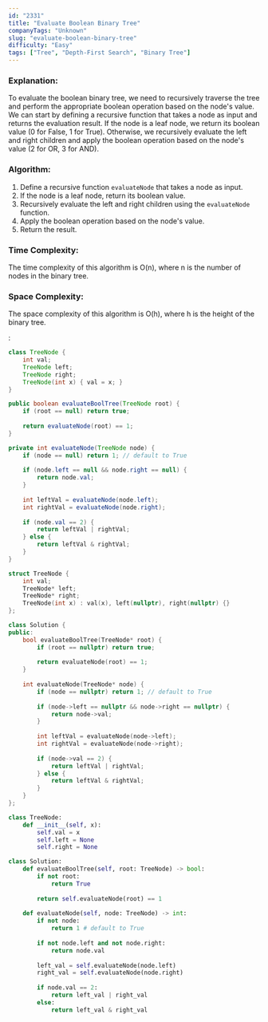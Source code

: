 ```yaml
---
id: "2331"
title: "Evaluate Boolean Binary Tree"
companyTags: "Unknown"
slug: "evaluate-boolean-binary-tree"
difficulty: "Easy"
tags: ["Tree", "Depth-First Search", "Binary Tree"]
---
```


### Explanation:
To evaluate the boolean binary tree, we need to recursively traverse the tree and perform the appropriate boolean operation based on the node's value. We can start by defining a recursive function that takes a node as input and returns the evaluation result. If the node is a leaf node, we return its boolean value (0 for False, 1 for True). Otherwise, we recursively evaluate the left and right children and apply the boolean operation based on the node's value (2 for OR, 3 for AND).

### Algorithm:
1. Define a recursive function `evaluateNode` that takes a node as input.
2. If the node is a leaf node, return its boolean value.
3. Recursively evaluate the left and right children using the `evaluateNode` function.
4. Apply the boolean operation based on the node's value.
5. Return the result.

### Time Complexity:
The time complexity of this algorithm is O(n), where n is the number of nodes in the binary tree.

### Space Complexity:
The space complexity of this algorithm is O(h), where h is the height of the binary tree.

:

```java
class TreeNode {
    int val;
    TreeNode left;
    TreeNode right;
    TreeNode(int x) { val = x; }
}

public boolean evaluateBoolTree(TreeNode root) {
    if (root == null) return true;
    
    return evaluateNode(root) == 1;
}

private int evaluateNode(TreeNode node) {
    if (node == null) return 1; // default to True
    
    if (node.left == null && node.right == null) {
        return node.val;
    }
    
    int leftVal = evaluateNode(node.left);
    int rightVal = evaluateNode(node.right);
    
    if (node.val == 2) {
        return leftVal | rightVal;
    } else {
        return leftVal & rightVal;
    }
}
```

```cpp
struct TreeNode {
    int val;
    TreeNode* left;
    TreeNode* right;
    TreeNode(int x) : val(x), left(nullptr), right(nullptr) {}
};

class Solution {
public:
    bool evaluateBoolTree(TreeNode* root) {
        if (root == nullptr) return true;
        
        return evaluateNode(root) == 1;
    }
    
    int evaluateNode(TreeNode* node) {
        if (node == nullptr) return 1; // default to True
        
        if (node->left == nullptr && node->right == nullptr) {
            return node->val;
        }
        
        int leftVal = evaluateNode(node->left);
        int rightVal = evaluateNode(node->right);
        
        if (node->val == 2) {
            return leftVal | rightVal;
        } else {
            return leftVal & rightVal;
        }
    }
};
```

```python
class TreeNode:
    def __init__(self, x):
        self.val = x
        self.left = None
        self.right = None

class Solution:
    def evaluateBoolTree(self, root: TreeNode) -> bool:
        if not root:
            return True
        
        return self.evaluateNode(root) == 1
    
    def evaluateNode(self, node: TreeNode) -> int:
        if not node:
            return 1 # default to True
        
        if not node.left and not node.right:
            return node.val
        
        left_val = self.evaluateNode(node.left)
        right_val = self.evaluateNode(node.right)
        
        if node.val == 2:
            return left_val | right_val
        else:
            return left_val & right_val
```